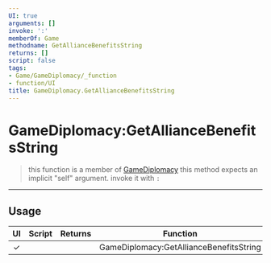 ```yaml
---
UI: true
arguments: []
invoke: ':'
memberOf: Game
methodname: GetAllianceBenefitsString
returns: []
script: false
tags:
- Game/GameDiplomacy/_function
- function/UI
title: GameDiplomacy.GetAllianceBenefitsString
---
```

# GameDiplomacy:GetAllianceBenefitsString
> this function is a member of [GameDiplomacy](civ-6/lua/GameDiplomacy.md)
> this method expects an implicit "self" argument. invoke it with `:`
-----
## Usage
|  UI | Script | Returns | Function | Arguments |
|:---:|:------:|-------:|:--------:|:---------|
|✓| ||GameDiplomacy:GetAllianceBenefitsString||
